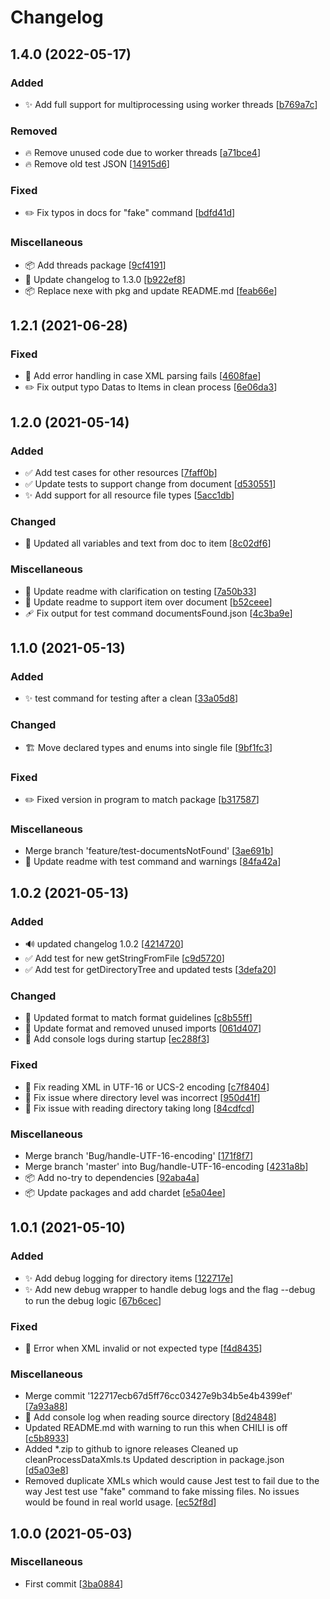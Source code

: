 # Changelog

<a name="1.4.0"></a>
## 1.4.0 (2022-05-17)

### Added

- ✨ Add full support for multiprocessing using worker threads [[b769a7c](https://github.com/seancrowe/clean-data-xmls/commit/b769a7c531313c2e58dee1a68210f1a625eb8c0f)]

### Removed

- 🔥 Remove unused code due to worker threads [[a71bce4](https://github.com/seancrowe/clean-data-xmls/commit/a71bce48eb4c8adb041728e0694fed76818002a1)]
- 🔥 Remove old test JSON [[14915d6](https://github.com/seancrowe/clean-data-xmls/commit/14915d67915ec64432051822565d5204081acc43)]

### Fixed

- ✏️ Fix typos in docs for &quot;fake&quot; command [[bdfd41d](https://github.com/seancrowe/clean-data-xmls/commit/bdfd41d2e236f5cefc4d0327cd7b7fbc3af4603d)]

### Miscellaneous

- 📦 Add threads package [[9cf4191](https://github.com/seancrowe/clean-data-xmls/commit/9cf41918465a393dad9c3e4445af8cc75f909070)]
- 📝 Update changelog to 1.3.0 [[b922ef8](https://github.com/seancrowe/clean-data-xmls/commit/b922ef83f39240489a0081f39dbf183d3214205e)]
- 📦 Replace nexe with pkg and update README.md [[feab66e](https://github.com/seancrowe/clean-data-xmls/commit/feab66e44919f0faf79a136e2ad7afb571fed51b)]


<a name="1.2.1"></a>
## 1.2.1 (2021-06-28)

### Fixed

- 🐛 Add error handling in case XML parsing fails [[4608fae](https://github.com/seancrowe/clean-data-xmls/commit/4608faed349a1d1cc14f1877bd97b65918beb30f)]
- ✏️ Fix output typo Datas to Items in clean process [[6e06da3](https://github.com/seancrowe/clean-data-xmls/commit/6e06da39550f09e3b2e23c95698c0094eac525cb)]


<a name="1.2.0"></a>
## 1.2.0 (2021-05-14)

### Added

- ✅ Add test cases for other resources [[7faff0b](https://github.com/seancrowe/clean-data-xmls/commit/7faff0b84ca4b872220e248ac8bbb94069520583)]
- ✅ Update tests to support change from document [[d530551](https://github.com/seancrowe/clean-data-xmls/commit/d530551829c4c03ca0d2a7c2ece4cb9835b9b098)]
- ✨ Add support for all resource file types [[5acc1db](https://github.com/seancrowe/clean-data-xmls/commit/5acc1db5289627dfacb1b10fd7a0b7de7af5b58c)]

### Changed

- 💬 Updated all variables and text from doc to item [[8c02df6](https://github.com/seancrowe/clean-data-xmls/commit/8c02df61a9880de004ff635f23f3cf42c2a7663f)]

### Miscellaneous

- 📝 Update readme with clarification on testing [[7a50b33](https://github.com/seancrowe/clean-data-xmls/commit/7a50b33ecd9c7552a585bf8035dbfca76893beda)]
- 📝 Update readme to support item over document [[b52ceee](https://github.com/seancrowe/clean-data-xmls/commit/b52ceee81b551d05d100ab8f1a2773e456aae2ec)]
-  🩹 Fix output for test command documentsFound.json [[4c3ba9e](https://github.com/seancrowe/clean-data-xmls/commit/4c3ba9e41da028ec3aede869781175315cf2cb83)]


<a name="1.1.0"></a>
## 1.1.0 (2021-05-13)

### Added

- ✨ test command for testing after a clean [[33a05d8](https://github.com/seancrowe/clean-data-xmls/commit/33a05d8290fd5a7c131a43e2d97b95a83087c94d)]

### Changed

- 🏗️ Move declared types and enums into single file [[9bf1fc3](https://github.com/seancrowe/clean-data-xmls/commit/9bf1fc387d0012f6e0404cf8a3531ccdd691234a)]

### Fixed

- ✏️ Fixed version in program to match package [[b317587](https://github.com/seancrowe/clean-data-xmls/commit/b3175873a1dff09065365cb273d58507bcd0e998)]

### Miscellaneous

-  Merge branch &#x27;feature/test-documentsNotFound&#x27; [[3ae691b](https://github.com/seancrowe/clean-data-xmls/commit/3ae691bff90da21cea381c7b0cffa0de18c96479)]
- 📝 Update readme with test command and warnings [[84fa42a](https://github.com/seancrowe/clean-data-xmls/commit/84fa42a880edbe531e8cf32ea7520583cc9a8d63)]


<a name="1.0.2"></a>
## 1.0.2 (2021-05-13)

### Added

- 🔊 updated changelog 1.0.2 [[4214720](https://github.com/seancrowe/clean-data-xmls/commit/42147201e570e46ef94cf94a28a609979410a6a4)]
- ✅ Add test for new getStringFromFile [[c9d5720](https://github.com/seancrowe/clean-data-xmls/commit/c9d5720cf84242df467efcc8615aee2b59c2398a)]
- ✅ Add test for getDirectoryTree and updated tests [[3defa20](https://github.com/seancrowe/clean-data-xmls/commit/3defa20ddc55bbdbdc820827281a0f4aca23cd4e)]

### Changed

- 🎨 Updated format to match format guidelines [[c8b55ff](https://github.com/seancrowe/clean-data-xmls/commit/c8b55ff4b714cfe5043a223d3563aac1be4f47d1)]
- 🎨 Update format and removed unused imports [[061d407](https://github.com/seancrowe/clean-data-xmls/commit/061d407c4ebdf048bb0f2840f63c7a11d97ef41f)]
- 💬 Add console logs during startup [[ec288f3](https://github.com/seancrowe/clean-data-xmls/commit/ec288f350223770543b1a0ac67c7dce32d577bfb)]

### Fixed

- 🐛 Fix reading XML in UTF-16 or UCS-2 encoding [[c7f8404](https://github.com/seancrowe/clean-data-xmls/commit/c7f840487456359de2a488c4772ff40d45182177)]
- 🐛 Fix issue where directory level was incorrect [[950d41f](https://github.com/seancrowe/clean-data-xmls/commit/950d41f4954fcfe27bc3fb8f212e0b4979435fe8)]
- 🐛 Fix issue with reading directory taking long [[84cdfcd](https://github.com/seancrowe/clean-data-xmls/commit/84cdfcddc6655602c17a42ed160512157ce1a319)]

### Miscellaneous

-  Merge branch &#x27;Bug/handle-UTF-16-encoding&#x27; [[171f8f7](https://github.com/seancrowe/clean-data-xmls/commit/171f8f75316cdb9ebd904c3ccbcb55fee1481b69)]
-  Merge branch &#x27;master&#x27; into Bug/handle-UTF-16-encoding [[4231a8b](https://github.com/seancrowe/clean-data-xmls/commit/4231a8bae0d1e3f247d5658cae733c3ef00f287a)]
- 📦 Add no-try to dependencies [[92aba4a](https://github.com/seancrowe/clean-data-xmls/commit/92aba4a10ad2cb68bd3a653eba79079e6f7a4696)]
- 📦 Update packages and add chardet [[e5a04ee](https://github.com/seancrowe/clean-data-xmls/commit/e5a04ee00bb0f7c94d434928f2af04b6c97918cf)]


<a name="1.0.1"></a>
## 1.0.1 (2021-05-10)

### Added

- ✨ Add debug logging for directory items [[122717e](https://github.com/seancrowe/clean-data-xmls/commit/122717ecb67d5ff76cc03427e9b34b5e4b4399ef)]
- ✨ Add new debug wrapper to handle debug logs and the flag --debug to run the debug logic [[67b6cec](https://github.com/seancrowe/clean-data-xmls/commit/67b6cec35d618461b54657c53613d2bc13b02dc7)]

### Fixed

- 🐛 Error when XML invalid or not expected type [[f4d8435](https://github.com/seancrowe/clean-data-xmls/commit/f4d8435a88cd5a9bca6326814245a3c6da547cd8)]

### Miscellaneous

-  Merge commit &#x27;122717ecb67d5ff76cc03427e9b34b5e4b4399ef&#x27; [[7a93a88](https://github.com/seancrowe/clean-data-xmls/commit/7a93a8800b6217d2a57705d30661f540bf0d58b1)]
- 🚀 Add console log when reading source directory [[8d24848](https://github.com/seancrowe/clean-data-xmls/commit/8d248486200cc2bf62abdb63dccb46e8f2868d10)]
-  Updated README.md with warning to run this when CHILI is off [[c5b8933](https://github.com/seancrowe/clean-data-xmls/commit/c5b8933c7bad8b558146679bd6acb79c58d7c5b8)]
-  Added *.zip to github to ignore releases Cleaned up cleanProcessDataXmls.ts Updated description in package.json [[d5a03e8](https://github.com/seancrowe/clean-data-xmls/commit/d5a03e8249fe4359fe13098f3a661786c13b2e2a)]
-  Removed duplicate XMLs which would cause Jest test to fail due to the way Jest test use &quot;fake&quot; command to fake missing files. No issues would be found in real world usage. [[ec52f8d](https://github.com/seancrowe/clean-data-xmls/commit/ec52f8d21c412c7b9611e1fccaccf66dfa040d02)]


<a name="1.0.0"></a>
## 1.0.0 (2021-05-03)

### Miscellaneous

-  First commit [[3ba0884](https://github.com/seancrowe/clean-data-xmls/commit/3ba08846fc0a9d0e94c52eb5d117faf1983b2290)]


